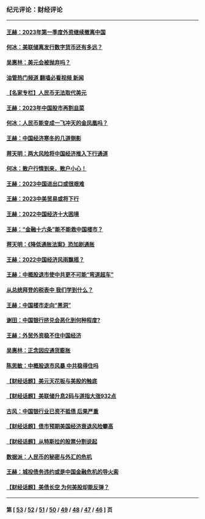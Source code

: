 ### 纪元评论：财经评论
---
#### [王赫：2023年第一季度外资继续撤离中国](../../pages/nsc1026/n13988870.md?05120330) 
#### [何冰：美联储离发行数字货币还有多远？](../../pages/nsc1026/n13986109.md?05120330) 
#### [吴惠林：美元会被抛弃吗？](../../pages/nsc1026/n13984087.md?05120330) 
#### [油管热门频道 翻墙必看视频 新闻](ok?05120330)
#### [【名家专栏】人民币无法取代美元](../../pages/nsc1026/n13974270.md?05120330) 
#### [王赫：2023年中国股市再割韭菜](../../pages/nsc1026/n13965334.md?05120330) 
#### [何冰：人民币能变成一飞冲天的金凤凰吗？](../../pages/nsc1026/n13964999.md?05120330) 
#### [王赫：中国经济寒冬的几道侧影](../../pages/nsc1026/n13932953.md?05120330) 
#### [蒋天明：两大风险将中国经济推入下行通道](../../pages/nsc1026/n13929820.md?05120330) 
#### [何冰：散户行情到来，散户小心！](../../pages/nsc1026/n13928308.md?05120330) 
#### [王赫：2023中国进出口或很艰难](../../pages/nsc1026/n13911515.md?05120330) 
#### [王赫：2023中美贸易或将下行](../../pages/nsc1026/n13899005.md?05120330) 
#### [王赫：2022中国经济十大困境](../../pages/nsc1026/n13883766.md?05120330) 
#### [王赫：“金融十六条”能不能救中国楼市？](../../pages/nsc1026/n13868431.md?05120330) 
#### [蒋天明：《降低通胀法案》恐加剧通胀](../../pages/nsc1026/n13806996.md?05120330) 
#### [王赫：2022中国经济风雨飘摇？](../../pages/nsc1026/n13803207.md?05120330) 
#### [王赫：中概股退市使中共更不可能“弯道超车”](../../pages/nsc1026/n13802858.md?05120330) 
#### [从总统拜登的税表中 我们学到什么？](../../pages/nsc1026/n13773081.md?05120330) 
#### [王赫：中国楼市走向“黑洞”](../../pages/nsc1026/n13770647.md?05120330) 
#### [谢田：中国银行挤兑会恶化到何种程度?](../../pages/nsc1026/n13766965.md?05120330) 
#### [王赫：外贸外资稳不住中国经济](../../pages/nsc1026/n13753933.md?05120330) 
#### [吴惠林：正念因应通货膨胀](../../pages/nsc1026/n13750350.md?05120330) 
#### [陈思敏：中概股退市风暴 中共稳得住吗](../../pages/nsc1026/n13738978.md?05120330) 
#### [【财经话题】美元天花板与美股的触底](../../pages/nsc1026/n13736495.md?05120330) 
#### [【财经话题】美联储升息2码与道指大涨932点](../../pages/nsc1026/n13727377.md?05120330) 
#### [古风：中国银行业已资不抵债 后果严重](../../pages/nsc1026/n13726111.md?05120330) 
#### [【财经话题】债市预期美国经济衰退风险攀高](../../pages/nsc1026/n13698043.md?05120330) 
#### [【财经话题】从特斯拉的股票分割说起](../../pages/nsc1026/n13679733.md?05120330) 
#### [数据派：人民币的秘密与外汇的危机](../../pages/nsc1026/n13667092.md?05120330) 
#### [王赫：城投债务违约或是中国金融危机的导火索](../../pages/nsc1026/n13665322.md?05120330) 
#### [【财经话题】美债长空 为何美股却能反弹？](../../pages/nsc1026/n13665895.md?05120330) 

---
#### 第 [ [53](./53.md?05120330) / [52](./52.md?05120330) / [51](./51.md?05120330) / [50](./50.md?05120330) / [49](./49.md?05120330) / [48](./48.md?05120330) / [47](./47.md?05120330) / [46](./46.md?05120330) ] 页
